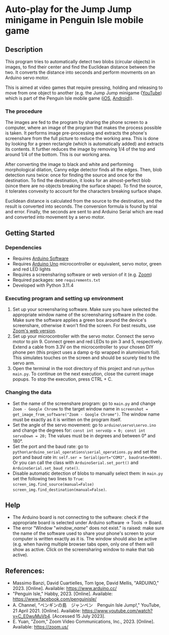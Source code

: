# Auto-play for the Jump Jump minigame in Penguin Isle mobile game

## Description

This program tries to automatically detect two blobs (circular objects) in images, to find their center and find the Euclidean distance between the two. It converts the distance into seconds and perform movments on an Arduino servo motor. 

This is aimed at video games that require pressing, holding and releasing to move from one object to another (e.g. the Jump Jump minigame ([YouTube](https://www.youtube.com/watch?v=C_E0wuMuVb4&pp=ygUWcGVuZ3VpbiBpc2xlIGp1bXAganVtcA%3D%3D)) which is part of the Penguin Isle mobile game ([iOS](https://apps.apple.com/hr/app/penguin-isle/id1474314811), [Android](https://play.google.com/store/apps/details?id=com.fantome.penguinisle&hl=en_US))).

### The procedure

The images are fed to the program by sharing the phone screen to a computer, where an image of the program that makes the process possible is taken. It performs image pre-processing and extracts the phone's screenshare from the full picture to reduce the working area. This is done by looking for a green rectangle (which is automatically added) and extracts its contents. It further reduces the image by removing 1/4 of the top and around 1/4 of the bottom. This is our working area.

After converting the image to black and white and performing morphological dilation, Canny edge detector finds all the edges. Then, blob detection runs twice: once for finding the source and once for the destination. To find the destination, it looks for an almost-perfect blob (since there are no objects breaking the surface shape). To find the source, it tolerates convexity to account for the characters breaking surface shape.

Euclidean distance is calculated from the source to the destination, and the result is converted into seconds. The conversion formula is found by trial and error. Finally, the seconds are sent to and Arduino Serial which are read and converted into movement by a servo motor.

## Getting Started

### Dependencies

* Requires [Arduino Software](https://www.arduino.cc/en/software)
* Requires [Arduino Uno](https://store.arduino.cc/products/arduino-uno-rev3) microcontroller or equivalent, servo motor, green and red LED lights
* Requires a screensharing software or web version of it (e.g. [Zoom](https://zoom.us/))
* Required packages: see `requirements.txt`
* Developed with Python 3.11.4

### Executing program and setting up environment

1. Set up your screensharing software. Make sure you have selected the appropriate window name of the screensharing software in the code. Make sure the software applies a green box around the device's screenshare, otherwise it won't find the screen. For best results, use [Zoom's web version](https://pwa.zoom.us/wc/).
2. Set up your microcontroller with the servo motor. Connect the servo motor to pin 9. Connect green and red LEDs to pin 3 and 5, respectively. Extend a cable from 3.3V on the microcontroller to your chosen DIY phone pen (this project uses a damp q-tip wrapped in alumninium foil). This simulates touches on the screen and should be scurely tied to the servo arm.
3. Open the terminal in the root directory of this project and run `python main.py`. To continue on the next execution, close the current image popups. To stop the execution, press CTRL + C.

### Changing the data

* Set the name of the screenshare program: go to `main.py` and change `Zoom - Google Chrome` to the target window name in `screenshot = get_image_from_software("Zoom - Google Chrome")`. The window name must be exactly as it is written on the program itself.
* Set the angle of the servo movement: go to `arduino\servo\servo.ino` and change the degrees for: `const int servoUp = 0; const int servoDown = 20;` The values must be in degrees and between 0° and 180°.
*  Set the port and the baud rate: go to `python\arduino_serial_operations\serial_operations.py` and set the port and baud rate in: `self.ser = Serial(port="COM3", baudrate=9600)`. Or you can call the class with `ArduinoSerial.set_port()` and `ArduinoSerial.set_baud_rate()`.
*  Disable automatic detection of blobs to manually select them: in `main.py` set the following two lines to `True`: `screen_img.find_source(manual=False) screen_img.find_destination(manual=False)`.

## Help
* The Arduino board is not connecting to the software: check if the appropriate board is selected under Arduino software -> Tools -> Board.
* The error "Window "_window_name_" does not exist." is raised: make sure the name of the software used to share your phone's screen to your computer is written exactly as it is. The window should also be active (e.g. when having multiple browser tabs open, only one of them will show as active. Click on the screensharing window to make that tab active).

## References:

* Massimo Banzi, David Cuartielles, Tom Igoe, David Mellis, "ARDUINO," 2023. [Online]. Available: https://www.arduino.cc/
* "Penguin Isle," Habby, 2023. [Online]. Available: https://www.facebook.com/penguinisle/
* A. Channel, "ペンギンの島　ジャンペン　Penguin Isle Jump!," YouTube, 21 April 2021. [Online]. Available: https://www.youtube.com/watch?v=C_E0wuMuVb4. [Accessed 15 July 2023].
* E. Yuan, "Zoom," Zoom Video Communications, Inc., 2023. [Online]. Available: https://zoom.us/
